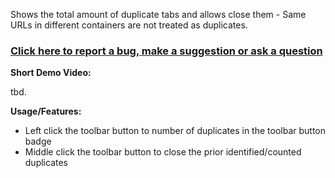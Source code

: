 Shows the total amount of duplicate tabs and allows close
them - Same URLs in different containers are not treated as duplicates.

### [Click here to report a bug, make a suggestion or ask a question](https://github.com/igorlogius/igorlogius/issues/new/choose)

<b>Short Demo Video:</b>

tbd.

<b>Usage/Features:</b>
<ul>
  <li>Left click the toolbar button to number of duplicates in the toolbar button badge</li>
  <li>Middle click the toolbar button to close the prior identified/counted duplicates</li>
</ul>
